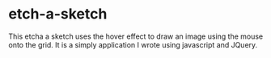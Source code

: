 # etch-a-sketch


This etcha a sketch uses the hover effect to draw an image using the mouse onto the grid.  It is a simply application I wrote using javascript and JQuery.
